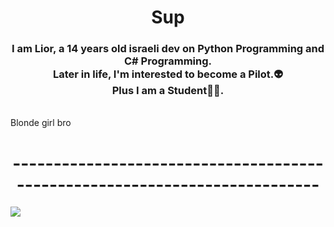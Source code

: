 <h1 align="center"> Sup</b> </h1>
<h3 align="center"><b> I am Lior, a 14 years old israeli dev on Python Programming and C# Programming.
<br />Later in life, I'm interested to become a Pilot.👽<br />Plus I am a Student🧑‍🎓.</b> </h3>
<br>Blonde girl bro <br>
<h1 align="center"> ---------------------------------------------------------------------------</b> </h1>

<img src="https://github-readme-stats.vercel.app/api?username=pakpak3&theme=react&show_icons=true"/>
